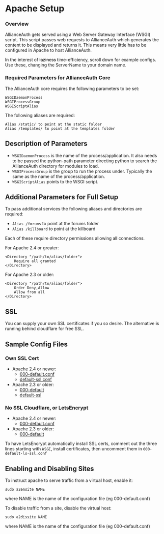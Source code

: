 # Apache Setup
### Overview

AllianceAuth gets served using a Web Server Gateway Interface (WSGI) script. This script passes web requests to AllianceAuth which generates the content to be displayed and returns it. This means very little has to be configured in Apache to host AllianceAuth.

In the interest of ~~laziness~~ time-efficiency, scroll down for example configs. Use these, changing the ServerName to your domain name.

### Required Parameters for AllianceAuth Core

The AllianceAuth core requires the following parameters to be set:

    WSGIDaemonProcess
    WSGIProcessGroup
    WSGIScriptAlias

The following aliases are required:

    Alias /static/ to point at the static folder
    Alias /templates/ to point at the templates folder

## Description of Parameters

 - `WSGIDaemonProcess` is the name of the process/application. It also needs to be passed the python-path parameter directing python to search the AllianceAuth directory for modules to load.
 - `WSGIProcessGroup` is the group to run the process under. Typically the same as the name of the process/application.
 - `WSGIScriptAlias` points to the WSGI script.

## Additional Parameters for Full Setup

To pass additional services the following aliases and directories are required:

 - `Alias /forums` to point at the forums folder
 - `Alias /killboard` to point at the killboard

Each of these require directory permissions allowing all connections.

For Apache 2.4 or greater:

    <Directory "/path/to/alias/folder">
        Require all granted
    </Directory>

For Apache 2.3 or older:

    <Directory "/path/to/alias/folder">
        Order Deny,Allow
        Allow from all
    </Directory>

## SSL

You can supply your own SSL certificates if you so desire. The alternative is running behind cloudflare for free SSL.

## Sample Config Files

### Own SSL Cert
 - Apache 2.4 or newer:
   - [000-default.conf](http://pastebin.com/3LLzyNmV)
   - [default-ssl.conf](http://pastebin.com/HUPPEp0R)
 - Apache 2.3 or older:
   - [000-default](http://pastebin.com/HfyKpQNu)
   - [default-ssl](http://pastebin.com/2WCS5jnb)

### No SSL Cloudflare, or LetsEncrypt
 - Apache 2.4 or newer:
   - [000-default.conf](http://pastebin.com/j1Ps3ZK6)
 - Apache 2.3 or older:
   - [000-default](http://pastebin.com/BHQzf2pj)

To have LetsEncrypt automatically install SSL certs, comment out the three lines starting with `WSGI`, install certificates, then uncomment them in `000-default-ls-ssl.conf`

## Enabling and Disabling Sites

To instruct apache to serve traffic from a virtual host, enable it:

    sudo a2ensite NAME
where NAME is the name of the configuration file (eg 000-default.conf)

To disable traffic from a site, disable the virtual host:

    sudo a2dissite NAME
where NAME is the name of the configuration file (eg 000-default.conf)
